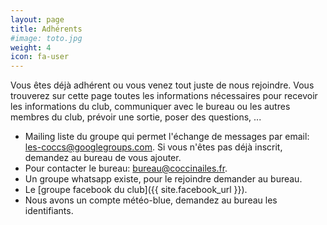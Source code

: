 ```yaml
---
layout: page
title: Adhérents
#image: toto.jpg
weight: 4
icon: fa-user
---
```


Vous êtes déjà adhérent ou vous venez tout juste de nous rejoindre. Vous trouverez sur cette page toutes les informations nécessaires pour recevoir les informations du club, communiquer avec le bureau ou les autres membres du club, prévoir une sortie, poser des questions, ...

- Mailing liste du groupe qui permet l'échange de messages par email: [les-coccs@googlegroups.com](mailto:les-coccs@googlegroups.com). Si vous n'êtes pas déjà inscrit, demandez au bureau de vous ajouter.
- Pour contacter le bureau: [bureau@coccinailes.fr](mailto:bureau@coccinailes.fr).
- Un groupe whatsapp existe, pour le rejoindre demander au bureau.
- Le [groupe facebook du club]({{ site.facebook_url }}).
- Nous avons un compte météo-blue, demandez au bureau les identifiants.

